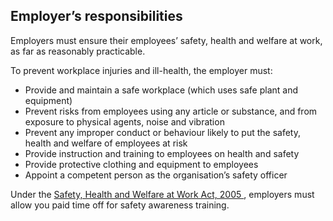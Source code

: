 ##  Employer’s responsibilities

Employers must ensure their employees’ safety, health and welfare at work, as
far as reasonably practicable.

To prevent workplace injuries and ill-health, the employer must:

  * Provide and maintain a safe workplace (which uses safe plant and equipment) 
  * Prevent risks from employees using any article or substance, and from exposure to physical agents, noise and vibration 
  * Prevent any improper conduct or behaviour likely to put the safety, health and welfare of employees at risk 
  * Provide instruction and training to employees on health and safety 
  * Provide protective clothing and equipment to employees 
  * Appoint a competent person as the organisation’s safety officer 

Under the [ Safety, Health and Welfare at Work Act, 2005
](http://www.irishstatutebook.ie/eli/2005/act/10/enacted/en/print) , employers
must allow you paid time off for safety awareness training.
